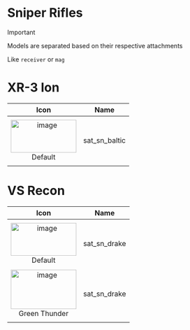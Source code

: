 # Sniper Rifles

> [!IMPORTANT]
> Models are separated based on their respective attachments
>
> Like `receiver` or `mag`



# XR-3 Ion
| Icon | Name |
| :--: | :--: | 
| | | | | 
<img width="150" height="75" alt="image" src="https://github.com/user-attachments/assets/8d4f86e6-2d85-4c71-91dc-107383c96f1c" /> <br> Default | sat_sn_baltic | 
| | | | | 




# VS Recon
| Icon | Name |
| :--: | :--: | 
| | | | | 
<img width="150" height="75" alt="image" src="https://github.com/user-attachments/assets/9a6fef25-c4dc-4368-b4ce-bf43fff27ee5" /> <br> Default | sat_sn_drake |  
| | | | | 
<img width="150" height="90" alt="image" src="https://github.com/user-attachments/assets/e4a8eff3-3edc-4045-8acd-33221e99f45d" /> <br> Green Thunder | sat_sn_drake | 
| | | | | 







